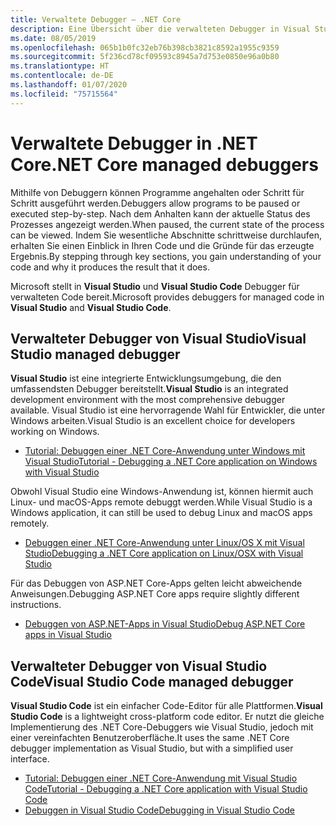 ```yaml
---
title: Verwaltete Debugger – .NET Core
description: Eine Übersicht über die verwalteten Debugger in Visual Studio und Visual Studio Code.
ms.date: 08/05/2019
ms.openlocfilehash: 065b1b0fc32eb76b398cb3821c8592a1955c9359
ms.sourcegitcommit: 5f236cd78cf09593c8945a7d753e0850e96a0b80
ms.translationtype: HT
ms.contentlocale: de-DE
ms.lasthandoff: 01/07/2020
ms.locfileid: "75715564"
---
```

# <a name="net-core-managed-debuggers"></a><span data-ttu-id="c5c51-103">Verwaltete Debugger in .NET Core</span><span class="sxs-lookup"><span data-stu-id="c5c51-103">.NET Core managed debuggers</span></span>

<span data-ttu-id="c5c51-104">Mithilfe von Debuggern können Programme angehalten oder Schritt für Schritt ausgeführt werden.</span><span class="sxs-lookup"><span data-stu-id="c5c51-104">Debuggers allow programs to be paused or executed step-by-step.</span></span> <span data-ttu-id="c5c51-105">Nach dem Anhalten kann der aktuelle Status des Prozesses angezeigt werden.</span><span class="sxs-lookup"><span data-stu-id="c5c51-105">When paused, the current state of the process can be viewed.</span></span> <span data-ttu-id="c5c51-106">Indem Sie wesentliche Abschnitte schrittweise durchlaufen, erhalten Sie einen Einblick in Ihren Code und die Gründe für das erzeugte Ergebnis.</span><span class="sxs-lookup"><span data-stu-id="c5c51-106">By stepping through key sections, you gain understanding of your code and why it produces the result that it does.</span></span>

<span data-ttu-id="c5c51-107">Microsoft stellt in **Visual Studio** und **Visual Studio Code** Debugger für verwalteten Code bereit.</span><span class="sxs-lookup"><span data-stu-id="c5c51-107">Microsoft provides debuggers for managed code in **Visual Studio** and **Visual Studio Code**.</span></span>

## <a name="visual-studio-managed-debugger"></a><span data-ttu-id="c5c51-108">Verwalteter Debugger von Visual Studio</span><span class="sxs-lookup"><span data-stu-id="c5c51-108">Visual Studio managed debugger</span></span>

<span data-ttu-id="c5c51-109">**Visual Studio**  ist eine integrierte Entwicklungsumgebung, die den umfassendsten Debugger bereitstellt.</span><span class="sxs-lookup"><span data-stu-id="c5c51-109">**Visual Studio** is an integrated development environment with the most comprehensive debugger available.</span></span> <span data-ttu-id="c5c51-110">Visual Studio ist eine hervorragende Wahl für Entwickler, die unter Windows arbeiten.</span><span class="sxs-lookup"><span data-stu-id="c5c51-110">Visual Studio is an excellent choice for developers working on Windows.</span></span>

- [<span data-ttu-id="c5c51-111">Tutorial: Debuggen einer .NET Core-Anwendung unter Windows mit Visual Studio</span><span class="sxs-lookup"><span data-stu-id="c5c51-111">Tutorial - Debugging a .NET Core application on Windows with Visual Studio</span></span>](../tutorials/debugging-with-visual-studio.md)

<span data-ttu-id="c5c51-112">Obwohl Visual Studio eine Windows-Anwendung ist, können hiermit auch Linux- und macOS-Apps remote debuggt werden.</span><span class="sxs-lookup"><span data-stu-id="c5c51-112">While Visual Studio is a Windows application, it can still be used to debug Linux and macOS apps remotely.</span></span>

- [<span data-ttu-id="c5c51-113">Debuggen einer .NET Core-Anwendung unter Linux/OS X mit Visual Studio</span><span class="sxs-lookup"><span data-stu-id="c5c51-113">Debugging a .NET Core application on Linux/OSX with Visual Studio</span></span>](https://github.com/Microsoft/MIEngine/wiki/Offroad-Debugging-of-.NET-Core-on-Linux---OSX-from-Visual-Studio)

 <span data-ttu-id="c5c51-114">Für das Debuggen von ASP.NET Core-Apps gelten leicht abweichende Anweisungen.</span><span class="sxs-lookup"><span data-stu-id="c5c51-114">Debugging ASP.NET Core apps require slightly different instructions.</span></span>

- [<span data-ttu-id="c5c51-115">Debuggen von ASP.NET-Apps in Visual Studio</span><span class="sxs-lookup"><span data-stu-id="c5c51-115">Debug ASP.NET Core apps in Visual Studio</span></span>](/visualstudio/debugger/how-to-enable-debugging-for-aspnet-applications#debug-aspnet-core-apps)

## <a name="visual-studio-code-managed-debugger"></a><span data-ttu-id="c5c51-116">Verwalteter Debugger von Visual Studio Code</span><span class="sxs-lookup"><span data-stu-id="c5c51-116">Visual Studio Code managed debugger</span></span>

<span data-ttu-id="c5c51-117">**Visual Studio Code** ist ein einfacher Code-Editor für alle Plattformen.</span><span class="sxs-lookup"><span data-stu-id="c5c51-117">**Visual Studio Code** is a lightweight cross-platform code editor.</span></span> <span data-ttu-id="c5c51-118">Er nutzt die gleiche Implementierung des .NET Core-Debuggers wie Visual Studio, jedoch mit einer vereinfachten Benutzeroberfläche.</span><span class="sxs-lookup"><span data-stu-id="c5c51-118">It uses the same .NET Core debugger implementation as Visual Studio, but with a simplified user interface.</span></span>

- [<span data-ttu-id="c5c51-119">Tutorial: Debuggen einer .NET Core-Anwendung mit Visual Studio Code</span><span class="sxs-lookup"><span data-stu-id="c5c51-119">Tutorial - Debugging a .NET Core application with Visual Studio Code</span></span>](../tutorials/with-visual-studio-code.md#debug)
- [<span data-ttu-id="c5c51-120">Debuggen in Visual Studio Code</span><span class="sxs-lookup"><span data-stu-id="c5c51-120">Debugging in Visual Studio Code</span></span>](https://code.visualstudio.com/docs/editor/debugging)
